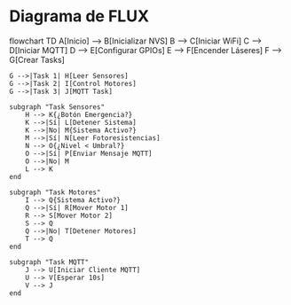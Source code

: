 # Diagrama de FLUX

flowchart TD
    A[Inicio] --> B[Inicializar NVS]
    B --> C[Iniciar WiFi]
    C --> D[Iniciar MQTT]
    D --> E[Configurar GPIOs]
    E --> F[Encender Láseres]
    F --> G[Crear Tasks]

    G -->|Task 1| H[Leer Sensores]
    G -->|Task 2| I[Control Motores]
    G -->|Task 3| J[MQTT Task]

    subgraph "Task Sensores"
        H --> K{¿Botón Emergencia?}
        K -->|Sí| L[Detener Sistema]
        K -->|No| M{Sistema Activo?}
        M -->|Sí| N[Leer Fotoresistencias]
        N --> O{¿Nivel < Umbral?}
        O -->|Sí| P[Enviar Mensaje MQTT]
        O -->|No| M
        L --> K
    end

    subgraph "Task Motores"
        I --> Q{Sistema Activo?}
        Q -->|Sí| R[Mover Motor 1]
        R --> S[Mover Motor 2]
        S --> Q
        Q -->|No| T[Detener Motores]
        T --> Q
    end

    subgraph "Task MQTT"
        J --> U[Iniciar Cliente MQTT]
        U --> V[Esperar 10s]
        V --> J
    end
